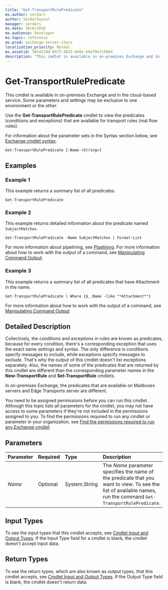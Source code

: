 ```yaml
---
title: "Get-TransportRulePredicate"
ms.author: serdars
author: SerdarSoysal
manager: serdars
ms.date: 10/6/2016
ms.audience: Developer
ms.topic: reference
ms.prod: exchange-server-itpro
localization_priority: Normal
ms.assetid: 3054220d-0973-4832-840e-b9ef9e7c9064
description: "This cmdlet is available in on-premises Exchange and in the cloud-based service. Some parameters and settings may be exclusive to one environment or the other."
---
```


# Get-TransportRulePredicate

This cmdlet is available in on-premises Exchange and in the cloud-based service. Some parameters and settings may be exclusive to one environment or the other. 
  
Use the **Get-TransportRulePredicate** cmdlet to view the predicates (conditions and exceptions) that are available for transport rules (mal flow rules).
  
For information about the parameter sets in the Syntax section below, see [Exchange cmdlet syntax](https://technet.microsoft.com/library/bb123552.aspx). 
  
```
Get-TransportRulePredicate [-Name <String>]

```

## Examples
<a name="Examples"> </a>

### Example 1

This example returns a summary list of all predicates.
  
```
Get-TransportRulePredicate
```

### Example 2

This example returns detailed information about the predicate named  `SubjectMatches`.
  
```
Get-TransportRulePredicate -Name SubjectMatches | Format-List
```

For more information about pipelining, see [Pipelining](https://technet.microsoft.com/library/59411ed3-926b-4eec-a462-84e6b26056c9.aspx). For more information about how to work with the output of a command, see [Manipulating Command Output](https://technet.microsoft.com/library/8320e1a5-d3f5-4615-878d-b23e2aaa6b1e.aspx).
  
### Example 3

This example returns a summary list of all predicates that have Attachment in the name.
  
```
Get-TransportRulePredicate | Where {$_.Name -like "*Attachment*"}
```

For more information about how to work with the output of a command, see [Manipulating Command Output](https://technet.microsoft.com/library/8320e1a5-d3f5-4615-878d-b23e2aaa6b1e.aspx)
  
## Detailed Description
<a name="DetailedDescription"> </a>

Collectively, the conditions and exceptions in rules are known as predicates, because for every condition, there's a corresponding exception that uses the exact same settings and syntax. The only difference is conditions specify messages to include, while exceptions specify messages to exclude. That's why the output of this cmdlet doesn't list exceptions separately. Also, the names of some of the predicates that are returned by this cmdlet are different than the corresponding parameter names in the **New-TransportRule** and **Set-TransportRule** cmdlets.
  
In on-premises Exchange, the predicates that are available on Mailboxes servers and Edge Transports server are different.
  
You need to be assigned permissions before you can run this cmdlet. Although this topic lists all parameters for the cmdlet, you may not have access to some parameters if they're not included in the permissions assigned to you. To find the permissions required to run any cmdlet or parameter in your organization, see [Find the permissions required to run any Exchange cmdlet](https://technet.microsoft.com/library/mt432940.aspx).
  
## Parameters
<a name="DetailedDescription"> </a>

|**Parameter**|**Required**|**Type**|**Description**|
|:-----|:-----|:-----|:-----|
| _Name_ <br/> |Optional  <br/> |System.String  <br/> |The _Name_ parameter specifies the name of the predicate that you want to view. To see the list of available names, run the command `Get-TransportRulePredicate`.  <br/> |
   
## Input Types
<a name="InputTypes"> </a>

To see the input types that this cmdlet accepts, see [Cmdlet Input and Output Types](http://go.microsoft.com/fwlink/p/?linkId=616387). If the Input Type field for a cmdlet is blank, the cmdlet doesn't accept input data. 
  
## Return Types
<a name="ReturnTypes"> </a>

To see the return types, which are also known as output types, that this cmdlet accepts, see [Cmdlet Input and Output Types](http://go.microsoft.com/fwlink/p/?linkId=616387). If the Output Type field is blank, the cmdlet doesn't return data. 
  

